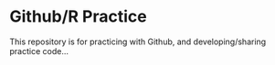 # Github/R Practice

This repository is for practicing with Github, and developing/sharing practice code...
